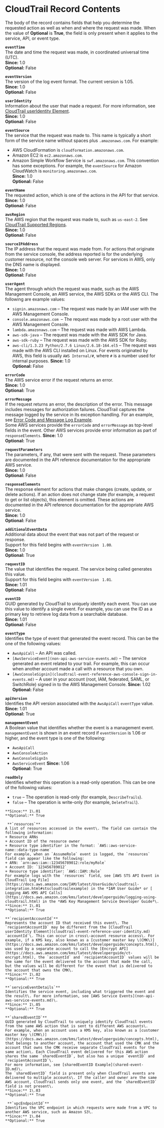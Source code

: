 # CloudTrail Record Contents<a name="cloudtrail-event-reference-record-contents"></a>

The body of the record contains fields that help you determine the requested action as well as when and where the request was made\. When the value of **Optional** is **True**, the field is only present when it applies to the service, API, or event type\.

**`eventTime`**  
The date and time the request was made, in coordinated universal time \(UTC\)\.  
**Since:** 1\.0  
**Optional:** False

**`eventVersion`**  
The version of the log event format\. The current version is 1\.05\.  
**Since:** 1\.0  
**Optional:** False

**`userIdentity`**  
Information about the user that made a request\. For more information, see [CloudTrail userIdentity Element](cloudtrail-event-reference-user-identity.md)\.   
**Since:** 1\.0  
**Optional:** False

**`eventSource`**  
The service that the request was made to\. This name is typically a short form of the service name without spaces plus `.amazonaws.com`\. For example:  
+ AWS CloudFormation is `cloudformation.amazonaws.com`\.
+ Amazon EC2 is `ec2.amazonaws.com`\.
+ Amazon Simple Workflow Service is `swf.amazonaws.com`\.
This convention has some exceptions\. For example, the `eventSource` for Amazon CloudWatch is `monitoring.amazonaws.com`\.  
**Since:** 1\.0  
**Optional:** False

**`eventName`**  
The requested action, which is one of the actions in the API for that service\.   
**Since:** 1\.0  
**Optional:** False

**`awsRegion`**  
The AWS region that the request was made to, such as `us-east-2`\. See [CloudTrail Supported Regions](cloudtrail-supported-regions.md)\.  
**Since:** 1\.0  
**Optional:** False

**`sourceIPAddress`**  
The IP address that the request was made from\. For actions that originate from the service console, the address reported is for the underlying customer resource, not the console web server\. For services in AWS, only the DNS name is displayed\.  
**Since:** 1\.0  
**Optional:** False

**`userAgent`**  
The agent through which the request was made, such as the AWS Management Console, an AWS service, the AWS SDKs or the AWS CLI\. The following are example values:  
+ `signin.amazonaws.com` – The request was made by an IAM user with the AWS Management Console\.
+ `console.amazonaws.com `– The request was made by a root user with the AWS Management Console\.
+ `lambda.amazonaws.com` – The request was made with AWS Lambda\.
+ `aws-sdk-java` – The request was made with the AWS SDK for Java\. 
+ `aws-sdk-ruby` – The request was made with the AWS SDK for Ruby\. 
+ `aws-cli/1.3.23 Python/2.7.6 Linux/2.6.18-164.el5` – The request was made with the AWS CLI installed on Linux\. 
For events originated by AWS, this field is usually `AWS Internal/#`, where `#` is a number used for internal purposes\.
**Since:** 1\.0  
**Optional:** False

**`errorCode`**  
The AWS service error if the request returns an error\.   
**Since:** 1\.0  
**Optional:** True

**`errorMessage`**  
If the request returns an error, the description of the error\. This message includes messages for authorization failures\. CloudTrail captures the message logged by the service in its exception handling\. For an example, see [Error Code and Message Log Example](cloudtrail-log-file-examples.md#error-code-and-error-message)\.   
Some AWS services provide the `errorCode` and `errorMessage` as top\-level fields in the event\. Other AWS services provide error information as part of `responseElements`\.
**Since:** 1\.0  
**Optional:** True

**`requestParameters`**  
The parameters, if any, that were sent with the request\. These parameters are documented in the API reference documentation for the appropriate AWS service\.   
**Since:** 1\.0  
**Optional:** False

**`responseElements`**  
The response element for actions that make changes \(create, update, or delete actions\)\. If an action does not change state \(for example, a request to get or list objects\), this element is omitted\. These actions are documented in the API reference documentation for the appropriate AWS service\.   
**Since:** 1\.0  
**Optional:** False

 **`additionalEventData`**   
Additional data about the event that was not part of the request or response\.  
Support for this field begins with `eventVersion` ` 1.00`\.  
**Since:** 1\.0  
**Optional:** True

**`requestID`**  
The value that identifies the request\. The service being called generates this value\.  
Support for this field begins with `eventVersion` ` 1.01`\.  
**Since:** 1\.01  
**Optional:** False

**`eventID`**  
GUID generated by CloudTrail to uniquely identify each event\. You can use this value to identify a single event\. For example, you can use the ID as a primary key to retrieve log data from a searchable database\.   
**Since:** 1\.01  
**Optional:** False

**`eventType`**  
Identifies the type of event that generated the event record\. This can be the one of the following values:   
+ `AwsApiCall` – An API was called\. 
+ `[AwsServiceEvent](non-api-aws-service-events.md)` – The service generated an event related to your trail\. For example, this can occur when another account made a call with a resource that you own\. 
+ `[AwsConsoleSignin](cloudtrail-event-reference-aws-console-sign-in-events.md)` – A user in your account \(root, IAM, federated, SAML, or SwitchRole\) signed in to the AWS Management Console\.
**Since:** 1\.02  
**Optional:** False

**`apiVersion`**  
Identifies the API version associated with the `AwsApiCall` `eventType` value\.  
**Since:** 1\.01  
**Optional:** True

**`managementEvent`**  
A Boolean value that identifies whether the event is a management event\. `managementEvent` is shown in an event record if `eventVersion` is 1\.06 or higher, and the event type is one of the following:  
+ `AwsApiCall`
+ `AwsConsoleAction`
+ `AwsConsoleSignIn`
+ `AwsServiceEvent`
**Since:** 1\.06  
**Optional:** True

 **`readOnly`**   
Identifies whether this operation is a read\-only operation\. This can be one of the following values:  
+ `true` – The operation is read\-only \(for example, `DescribeTrails`\)\.
+ `false` – The operation is write\-only \(for example, `DeleteTrail`\)\.
````  
**Since:** 1\.01  
**Optional:** True

 **`resources`**   
A list of resources accessed in the event\. The field can contain the following information:  
+ Resource ARNs
+ Account ID of the resource owner
+ Resource type identifier in the format: `AWS::aws-service-name::data-type-name`
For example, when an `AssumeRole` event is logged, the `resources` field can appear like the following:  
+ ARN: `arn:aws:iam::123456789012:role/myRole`
+ Account ID: `123456789012`
+ Resource type identifier: `AWS::IAM::Role`
For example logs with the `resources` field, see [AWS STS API Event in CloudTrail Log File](https://docs.aws.amazon.com/IAM/latest/UserGuide/cloudtrail-integration.html#stscloudtrailexample) in the *IAM User Guide* or [ Logging AWS KMS API Calls](https://docs.aws.amazon.com/kms/latest/developerguide/logging-using-cloudtrail.html) in the *AWS Key Management Service Developer Guide*\.  
**Since:** 1\.01  
**Optional:** True

**`recipientAccountId`**  
Represents the account ID that received this event\. The `recipientAccountID` may be different from the [CloudTrail userIdentity Element](cloudtrail-event-reference-user-identity.md) `accountId`\. This can occur in cross\-account resource access\. For example, if a KMS key, also known as a [customer master key \(CMK\)](https://docs.aws.amazon.com/kms/latest/developerguide/concepts.html), was used by a separate account to call the [Encrypt API](https://docs.aws.amazon.com/kms/latest/developerguide/ct-encrypt.html), the `accountId` and `recipientAccountID` values will be the same for the event delivered to the account that made the call, but the values will be different for the event that is delivered to the account that owns the CMK\.  
**Since:** 1\.02  
**Optional:** True

**`serviceEventDetails`**  
Identifies the service event, including what triggered the event and the result\. For more information, see [AWS Service Events](non-api-aws-service-events.md)\.  
**Since:** 1\.05  
**Optional:** True

**`sharedEventID`**  
GUID generated by CloudTrail to uniquely identify CloudTrail events from the same AWS action that is sent to different AWS accounts\.  
For example, when an account uses a KMS key, also known as a [customer master key \(CMK\)](https://docs.aws.amazon.com/kms/latest/developerguide/concepts.html), that belongs to another account, the account that used the CMK and the account that owns the CMK receive separate CloudTrail events for the same action\. Each CloudTrail event delivered for this AWS action shares the same `sharedEventID`, but also has a unique `eventID` and `recipientAccountID`\.  
For more information, see [sharedEventID Example](shared-event-ID.md)\.  
The `sharedEventID` field is present only when CloudTrail events are delivered to multiple accounts\. If the caller and owner are the same AWS account, CloudTrail sends only one event, and the `sharedEventID` field is not present\.
**Since:** 1\.03  
**Optional:** True

 **`vpcEndpointId`**   
Identifies the VPC endpoint in which requests were made from a VPC to another AWS service, such as Amazon S3\.   
**Since:** 1\.04  
**Optional:** True